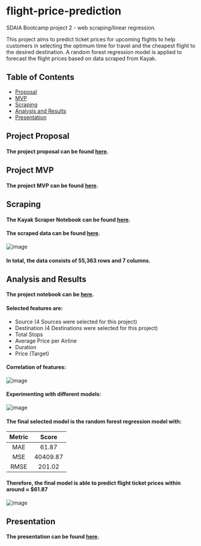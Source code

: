 # flight-price-prediction
SDAIA Bootcamp project 2 - web scraping/linear regression.

This project aims to predict ticket prices for upcoming flights to help customers in selecting the optimum time for travel and the cheapest flight to the desired destination. A random forest regression model is applied to forecast the flight prices based on data scraped from Kayak.

## Table of Contents

- [Proposal](#proposal)
- [MVP](#mvp)
- [Scraping](#scraper)
- [Analysis and Results](#project)
- [Presentation](#presentation)

## Project Proposal <a name="proposal" />
#### The project proposal can be found [here](https://github.com/MeshalAlamr/web-scraping-regression/blob/main/proposal/README.md).


## Project MVP <a name="mvp" />
#### The project MVP can be found [here](https://github.com/MeshalAlamr/web-scraping-regression/tree/main/MVP).

## Scraping <a name="scraper" />
#### The Kayak Scraper Notebook can be found [here](https://github.com/MeshalAlamr/flight-price-prediction/blob/main/kayak-scraper.ipynb).
#### The scraped data can be found [here](https://github.com/MeshalAlamr/flight-price-prediction/tree/main/data).

![image](https://user-images.githubusercontent.com/68873733/137396148-c6b1ae8f-eb64-408a-8606-469eda33bd9a.png)

#### In total, the data consists of 55,363 rows and 7 columns.


## Analysis and Results <a name="project" />

#### The project notebook can be [here](https://github.com/MeshalAlamr/flight-price-prediction/blob/main/flight-price-prediction.ipynb).

#### Selected features are:
- Source (4 Sources were selected for this project)
- Destination (4 Destinations were selected for this project)
- Total Stops
- Average Price per Airline
- Duration
- Price (Target)

#### Correlation of features:

![image](https://user-images.githubusercontent.com/68873733/137396490-c72e4f89-441e-430a-b4a9-831081ff6375.png)

#### Experimenting with different models:
![image](https://user-images.githubusercontent.com/68873733/137396989-02b3f69b-d336-4600-b436-420e68069fb6.png)

#### The final selected model is the random forest regression model with:
| Metric | Score |
|:---:|:---:|
| MAE | 61.87 |
| MSE | 40409.87  |
| RMSE | 201.02 |

#### Therefore, the final model is able to predict flight ticket prices within around  ≈ $61.87

![image](https://user-images.githubusercontent.com/68873733/137399435-4e2da145-512b-4df6-80e3-809e603b1727.png)



## Presentation <a name="presentation" />
#### The presentation can be found [here](https://github.com/MeshalAlamr/flight-price-prediction/blob/main/final-presentation.pdf).

